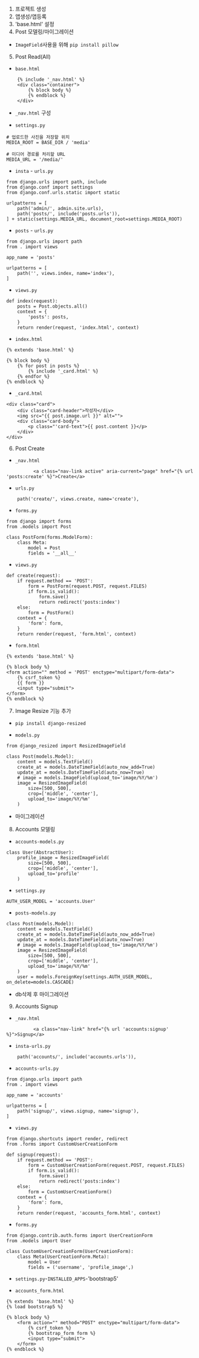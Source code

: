 1. 프로젝트 생성
2. 앱생성/앱등록
3. 'base.html' 설정
4. Post 모델링/마이그레이션
- `ImageField`사용을 위해 `pip install pillow`

5. Post Read(All)
- `base.html`
```
    {% include '_nav.html' %}
    <div class="container">
        {% block body %}
        {% endblock %}
    </div>
```

- `_nav.html` 구성

- `settings.py`
```
# 업로드한 사진을 저장할 위치
MEDIA_ROOT = BASE_DIR / 'media'

# 미디어 경로를 처리할 URL
MEDIA_URL = '/media/'
```

- `insta` - `urls.py`
```
from django.urls import path, include
from django.conf import settings
from django.conf.urls.static import static

urlpatterns = [
    path('admin/', admin.site.urls),
    path('posts/', include('posts.urls')),
] + static(settings.MEDIA_URL, document_root=settings.MEDIA_ROOT)
```

- `posts` - `urls.py`
```
from django.urls import path
from . import views

app_name = 'posts'

urlpatterns = [
    path('', views.index, name='index'),
]
```

- `views.py`
```
def index(request):
    posts = Post.objects.all()
    context = {
        'posts': posts,
    }
    return render(request, 'index.html', context)
```

- `index.html`
```
{% extends 'base.html' %}

{% block body %}
    {% for post in posts %}
        {% include '_card.html' %}
    {% endfor %}
{% endblock %}
```

- `_card.html`
```
<div class="card">
    <div class="card-header">작성자</div>
    <img src="{{ post.image.url }}" alt="">
    <div class="card-body">
        <p class="'card-text">{{ post.content }}</p>
    </div>
</div>
```

6. Post Create
- `_nav.html`
```
          <a class="nav-link active" aria-current="page" href="{% url 'posts:create' %}">Create</a>
```

- `urls.py`
```
    path('create/', views.create, name='create'),
```

- `forms.py`
```
from django import forms
from .models import Post

class PostForm(forms.ModelForm):
    class Meta:
        model = Post
        fields = '__all__'
```

- `views.py`
```
def create(request):
    if request.method == 'POST':
        form = PostForm(request.POST, request.FILES)
        if form.is_valid():
            form.save()
            return redirect('posts:index')
    else:
        form = PostForm()
    context = {
        'form': form,
    }
    return render(request, 'form.html', context)
```

- `form.html`
```
{% extends 'base.html' %}

{% block body %}
<form action="" method = 'POST' enctype="multipart/form-data">
    {% csrf_token %}
    {{ form }}
    <input type="submit">
</form>    
{% endblock %}
```

7. Image Resize 기능 추가
- `pip install django-resized`

- `models.py`
```
from django_resized import ResizedImageField

class Post(models.Model):
    content = models.TextField()
    create_at = models.DateTimeField(auto_now_add=True)
    update_at = models.DateTimeField(auto_now=True)
    # image = models.ImageField(upload_to='image/%Y/%m')
    image = ResizedImageField(
        size=[500, 500],
        crop=['middle', 'center'],
        upload_to='image/%Y/%m'
    )
```

- 마이그레이션


8. Accounts 모델링
- `accounts-models.py`
```
class User(AbstractUser):
    profile_image = ResizedImageField(
        size=[500, 500],
        crop=['middle', 'center'],
        upload_to='profile'
    )
```

- `settings.py`
```
AUTH_USER_MODEL = 'accounts.User'
```

-  `posts-models.py`
```
class Post(models.Model):
    content = models.TextField()
    create_at = models.DateTimeField(auto_now_add=True)
    update_at = models.DateTimeField(auto_now=True)
    # image = models.ImageField(upload_to='image/%Y/%m')
    image = ResizedImageField(
        size=[500, 500],
        crop=['middle', 'center'],
        upload_to='image/%Y/%m'
    )
    user = models.ForeignKey(settings.AUTH_USER_MODEL, on_delete=models.CASCADE)
```

- db삭제 후 마이그레이션


9. Accounts Signup
- `_nav.html`
```
          <a class="nav-link" href="{% url 'accounts:signup' %}">Signup</a>
```

- `insta-urls.py`
```
    path('accounts/', include('accounts.urls')),
```

- `accounts-urls.py`
```
from django.urls import path
from . import views

app_name = 'accounts'

urlpatterns = [
    path('signup/', views.signup, name='signup'),
]
```

- `views.py`
```
from django.shortcuts import render, redirect
from .forms import CustomUserCreationForm

def signup(request):
    if request.method == 'POST':
        form = CustomUserCreationForm(request.POST, request.FILES)
        if form.is_valid():
            form.save()
            return redirect('posts:index')
    else:
        form = CustomUserCreationForm()
    context = {
        'form': form,
    }
    return render(request, 'accounts_form.html', context)
```

- `forms.py`
```
from django.contrib.auth.forms import UserCreationForm
from .models import User

class CustomUserCreationForm(UserCreationForm):
    class Meta(UserCreationForm.Meta):
        model = User
        fields = ('username', 'profile_image',)
```

- `settings.py`-`INSTALLED_APPS`-'bootstrap5'

- `accounts_form.html`
```
{% extends 'base.html' %}
{% load bootstrap5 %}

{% block body %}
    <form action="" method="POST" enctype="multipart/form-data">
        {% csrf_token %}
        {% bootstrap_form form %}
        <input type="submit">
    </form>
{% endblock %}
```